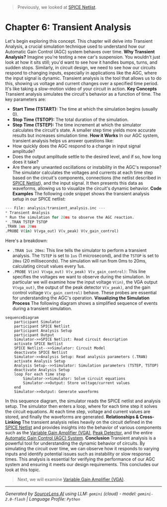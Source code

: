 > Previously, we looked at [SPICE Netlist](05_spice-netlist.md).

# Chapter 6: Transient Analysis
Let's begin exploring this concept. This chapter will delve into Transient Analysis, a crucial simulation technique used to understand how our Automatic Gain Control (AGC) system behaves over time.
**Why Transient Analysis?**
Imagine you're testing a new car's suspension. You wouldn't just look at how it sits still; you'd want to see how it handles bumps, turns, and sudden stops. Similarly, in circuit design, we need to see how our circuits respond to changing inputs, especially in applications like the AGC, where the input signal is dynamic. Transient analysis is the tool that allows us to do this, showing us voltage and current changes over a specified time period. It's like taking a slow-motion video of your circuit in action.
**Key Concepts**
Transient analysis simulates the circuit's behavior as a function of time. The key parameters are:
*   **Start Time (TSTART):** The time at which the simulation begins (usually 0).
*   **Stop Time (TSTOP):** The total duration of the simulation.
*   **Step Time (TSTEP):** The time increment at which the simulator calculates the circuit's state. A smaller step time yields more accurate results but increases simulation time.
**How it Works**
In our AGC system, transient analysis helps us answer questions like:
*   How quickly does the AGC respond to a change in input signal amplitude?
*   Does the output amplitude settle to the desired level, and if so, how long does it take?
*   Are there any unwanted oscillations or instability in the AGC's response?
The simulator calculates the voltages and currents at each time step based on the circuit's components, connections (the netlist described in [SPICE Netlist](02_spice-netlist.md)), and the input signal. It then presents this data as waveforms, allowing us to visualize the circuit's dynamic behavior.
**Code Examples**
The following code snippet shows the transient analysis setup in our SPICE netlist:
```python
--- File: analysis/transient_analysis.inc ---
* Transient Analysis
* Run the simulation for 20ms to observe the AGC reaction.
* .TRAN TSTEP TSTOP
.TRAN 1us 20ms
.PROBE V(in) V(vga_out) V(v_peak) V(v_gain_control)
```
Here's a breakdown:
*   `.TRAN 1us 20ms`: This line tells the simulator to perform a transient analysis. The `TSTEP` is set to `1us` (1 microsecond), and the `TSTOP` is set to `20ms` (20 milliseconds). The simulation will run from 0ms to 20ms, calculating circuit values every 1us.
*   `.PROBE V(in) V(vga_out) V(v_peak) V(v_gain_control)`: This line specifies the voltages we want to observe during the simulation. In particular we will examine how the input voltage `V(in)`, the VGA output `V(vga_out)`, the output of the peak detector `V(v_peak)`, and the gain control voltage `V(v_gain_control)` behave. These probes are essential for understanding the AGC's operation.
**Visualizing the Simulation Process**
The following diagram shows a simplified sequence of events during a transient simulation.
```mermaid
sequenceDiagram
    participant Simulator
    participant SPICE Netlist
    participant Analysis Setup
    participant Output
    Simulator->>SPICE Netlist: Read circuit description
    activate SPICE Netlist
    SPICE Netlist-->>Simulator: Circuit Model
    deactivate SPICE Netlist
    Simulator->>Analysis Setup: Read analysis parameters (.TRAN)
    activate Analysis Setup
    Analysis Setup-->>Simulator: Simulation parameters (TSTEP, TSTOP)
    deactivate Analysis Setup
    loop For each time step
        Simulator->>Simulator: Solve circuit equations
        Simulator->>Output: Store voltage/current values
    end
    Simulator->>Output: Generate waveforms
```
In this sequence diagram, the simulator reads the SPICE netlist and analysis setup. The simulator then enters a loop, where for each time step it solves the circuit equations. At each time step, voltage and current values are stored, and finally the waveforms are generated.
**Relationships & Cross-Linking**
The transient analysis relies heavily on the circuit defined in the [SPICE Netlist](02_spice-netlist.md) and provides insights into the behavior of various components such as the [Variable Gain Amplifier (VGA)](05_variable-gain-amplifier-vga.md), [Peak Detector](06_peak-detector.md), and the entire [Automatic Gain Control (AGC) System](08_automatic-gain-control-agc-system.md).
**Conclusion**
Transient analysis is a powerful tool for understanding the dynamic behavior of circuits. By simulating the circuit over time, we can observe how it responds to varying inputs and identify potential issues such as instability or slow response times. This analysis is essential for verifying the performance of our AGC system and ensuring it meets our design requirements.
This concludes our look at this topic.

> Next, we will examine [Variable Gain Amplifier (VGA)](07_variable-gain-amplifier-vga.md).


---

*Generated by [SourceLens AI](https://github.com/openXFlow/sourceLensAI) using LLM: `gemini` (cloud) - model: `gemini-2.0-flash` | Language Profile: `Python`*
